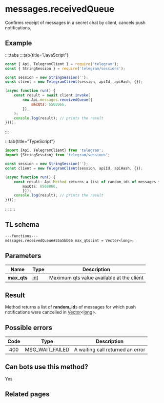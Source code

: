 # messages.receivedQueue

Confirms receipt of messages in a secret chat by client, cancels push notifications.

## Example

::::tabs
:::tab{title="JavaScript"}

```js
const { Api, TelegramClient } = require('telegram');
const { StringSession } = require('telegram/sessions');

const session = new StringSession('');
const client = new TelegramClient(session, apiId, apiHash, {});

(async function run() {
    const result = await client.invoke(
        new Api.messages.receivedQueue({
            maxQts: 6568066,
        }),
    );
    console.log(result); // prints the result
})();
```

:::

:::tab{title="TypeScript"}

```ts
import {Api, TelegramClient} from 'telegram';
import {StringSession} from 'telegram/sessions';

const session = new StringSession('');
const client = new TelegramClient(session, apiId, apiHash, {});

(async function run() {
    const result: Api.Method returns a list of random_ids of messages for which push notifications were cancelled in Vector<long>. = await client.invoke(new Api.messages.receivedQueue({
		maxQts: 6568066,
		}));
    console.log(result); // prints the result
})();

```

:::
::::

## TL schema

```txt
---functions---
messages.receivedQueue#55a5bb66 max_qts:int = Vector<long>;
```

## Parameters

|    Name     | Type                                      | Description                               |
| :---------: | ----------------------------------------- | ----------------------------------------- |
| **max_qts** | [int](https://core.telegram.org/type/int) | Maximum qts value available at the client |

## Result

Method returns a list of **random_id**s of messages for which push notifications were cancelled in [Vector](https://core.telegram.org/type/Vector%20t)<[long](https://core.telegram.org/type/long)>.

## Possible errors

| Code | Type            | Description                      |
| :--: | --------------- | -------------------------------- |
| 400  | MSG_WAIT_FAILED | A waiting call returned an error |

## Can bots use this method?

Yes

## Related pages
